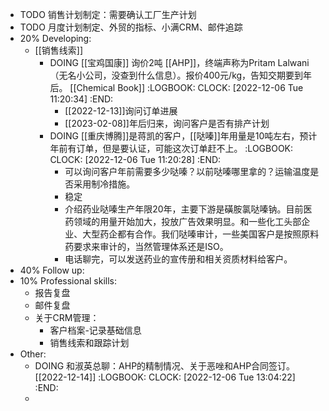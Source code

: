 - TODO 销售计划制定：需要确认工厂生产计划
- TODO 月度计划制定、外贸的指标、小满CRM、邮件追踪
- 20% Developing:
	- [[销售线索]]
		- DOING [[宝鸡国康]] 询价2吨 [[AHP]]，终端声称为Pritam Lalwani（无名小公司，没查到什么信息）。报价400元/kg，告知交期要到年后。 [[Chemical Book]] 
		  :LOGBOOK:
		  CLOCK: [2022-12-06 Tue 11:20:34]
		  :END:
			- [[2022-12-13]]询问订单进展
			- [[2023-02-08]]年后归来，询问客户是否有排产计划
		- DOING [[重庆博腾]]是蒋凯的客户，[[哒嗪]]年用量是10吨左右，预计年前有订单，但是要认证，可能这次订单赶不上。
		  :LOGBOOK:
		  CLOCK: [2022-12-06 Tue 11:20:28]
		  :END:
			- 可以询问客户年前需要多少哒嗪？以前哒嗪哪里拿的？运输温度是否采用制冷措施。
			- 稳定
			- 介绍药业哒嗪生产年限20年，主要下游是磺胺氯哒嗪钠。目前医药领域的用量开始加大，投放广告效果明显。和一些化工头部企业、大型药企都有合作。我们哒嗪审计，一些美国客户是按照原料药要求来审计的，当然管理体系还是ISO。
			- 电话聊完，可以发送药业的宣传册和相关资质材料给客户。
- 40% Follow up:
- 10% Professional skills:
	- 报告复盘
	- 邮件复盘
	- 关于CRM管理：
		- 客户档案-记录基础信息
		- 销售线索和跟踪计划
- Other:
	- DOING 和淑英总聊：AHP的精制情况、关于恶唑和AHP合同签订。 [[2022-12-14]]
	  :LOGBOOK:
	  CLOCK: [2022-12-06 Tue 13:04:22]
	  :END:
	-